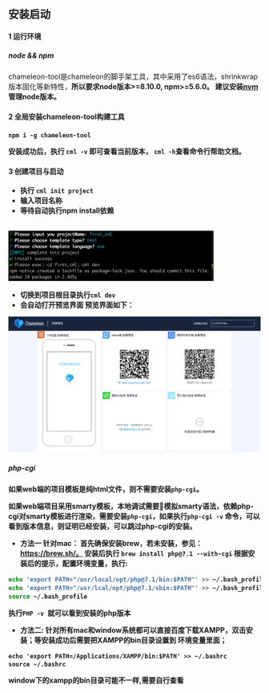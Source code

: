 ## 安装启动

#### 1 运行环境

##### node && npm
chameleon-tool是chameleon的脚手架工具，其中采用了es6语法，shrinkwrap版本固化等新特性，<b>所以要求node版本>=8.10.0, npm>=5.6.0<b>。
建议安装[nvm](https://github.com/creationix/nvm)管理node版本。


#### 2 全局安装chameleon-tool构建工具

`npm i -g chameleon-tool`

安装成功后，执行 `cml -v` 即可查看当前版本， `cml -h`查看命令行帮助文档。

#### 3 创建项目与启动

- 执行 `cml init project`
- 输入项目名称
- 等待自动执行npm install依赖

<br/>
<img src="../assets/init_project.jpg" width="410px" />

- 切换到项目根目录执行`cml dev`
- 会自动打开预览界面 预览界面如下：

<img src="../assets/cml_preview.jpg" />


##### php-cgi

如果web端的项目模板是纯html文件，则不需要安装`php-cgi`。

如果web端项目采用smarty模板，本地调试需要模拟smarty语法，依赖php-cgi对smarty模板进行渲染，需要安装`php-cgi`，<b>如果执行`php-cgi -v` 命令，可以看到版本信息，则证明已经安装，可以跳过php-cgi的安装</b>。

- 方法一 针对mac：
首先确保安装brew，若未安装，参见： https://brew.sh/。
安装后执行 `brew install php@7.1 --with-cgi`
根据安装后的提示，配置环境变量，执行:
```bash
echo 'export PATH="/usr/local/opt/php@7.1/bin:$PATH"' >> ~/.bash_profile
echo 'export PATH="/usr/lcal/opt/php@7.1/sbin:$PATH"' >> ~/.bash_profile
source ~/.bash_profile
```
执行`PHP -v `就可以看到安装的php版本
- 方法二:
针对所有mac和window系统都可以直接百度下载XAMPP，双击安装；等安装成功后需要把XAMPP的bin目录设置到 环境变量里面；
```
echo 'export PATH=/Applications/XAMPP/bin:$PATH' >> ~/.bashrc
source ~/.bashrc
```
window下的xampp的bin目录可能不一样,需要自行查看
